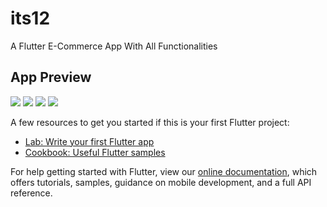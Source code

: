 # its12

A Flutter E-Commerce App With All Functionalities

## App Preview

![](lib/images/Screenshot_1606631786.png)
![](lib/images/Screenshot_1606631791.png)
![](lib/images/Screenshot_1606631852.png)
![](lib/images/Screenshot_1606631862.png)

A few resources to get you started if this is your first Flutter project:

- [Lab: Write your first Flutter app](https://flutter.dev/docs/get-started/codelab)
- [Cookbook: Useful Flutter samples](https://flutter.dev/docs/cookbook)

For help getting started with Flutter, view our
[online documentation](https://flutter.dev/docs), which offers tutorials,
samples, guidance on mobile development, and a full API reference.
